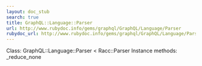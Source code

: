 ```yaml
---
layout: doc_stub
search: true
title: GraphQL::Language::Parser
url: http://www.rubydoc.info/gems/graphql/GraphQL/Language/Parser
rubydoc_url: http://www.rubydoc.info/gems/graphql/GraphQL/Language/Parser
---
```


Class: GraphQL::Language::Parser < Racc::Parser
Instance methods:
_reduce_none

